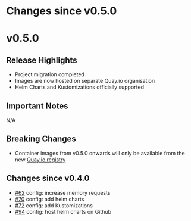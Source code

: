 # Changes since v0.5.0

# v0.5.0

## Release Highlights

- Project migration completed
- Images are now hosted on separate Quay.io organisation
- Helm Charts and Kustomizations officially supported

## Important Notes

N/A

## Breaking Changes

- Container images from v0.5.0 onwards will only be available from the new [Quay.io registry](https://quay.io/repository/wave-k8s/wave)

## Changes since v0.4.0

- [#62](https://github.com/wave-k8s/wave/pull/62) config: increase memory requests
- [#70](https://github.com/wave-k8s/wave/pull/70) config: add helm charts
- [#72](https://github.com/wave-k8s/wave/pull/72) config: add Kustomizations
- [#94](https://github.com/wave-k8s/wave/pull/94) config: host helm charts on Github
